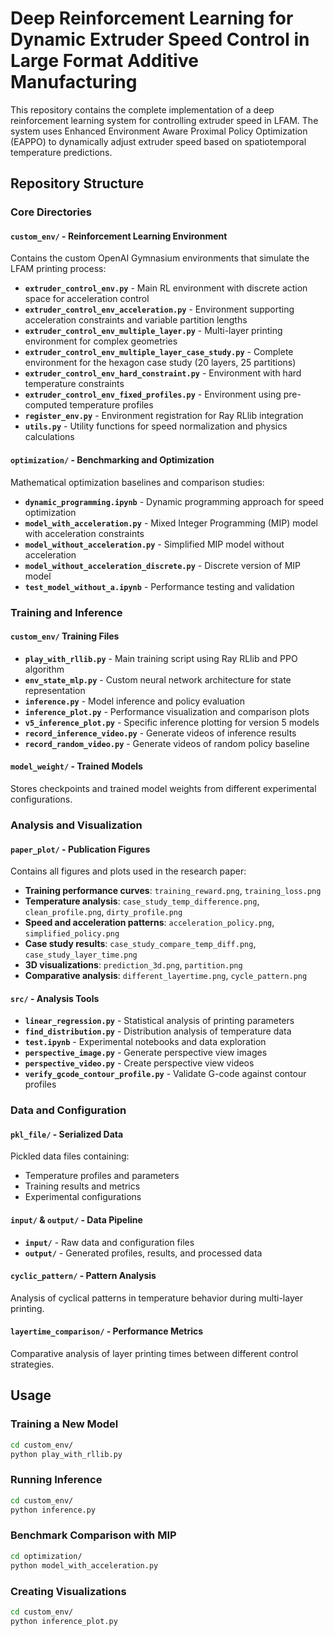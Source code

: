# Deep Reinforcement Learning for Dynamic Extruder Speed Control in Large Format Additive Manufacturing

This repository contains the complete implementation of a deep reinforcement learning system for controlling extruder speed in LFAM. The system uses Enhanced Environment Aware Proximal Policy Optimization (EAPPO) to dynamically adjust extruder speed based on spatiotemporal temperature predictions.

## Repository Structure

### Core Directories

#### `custom_env/` - Reinforcement Learning Environment
Contains the custom OpenAI Gymnasium environments that simulate the LFAM printing process:

- **`extruder_control_env.py`** - Main RL environment with discrete action space for acceleration control
- **`extruder_control_env_acceleration.py`** - Environment supporting acceleration constraints and variable partition lengths
- **`extruder_control_env_multiple_layer.py`** - Multi-layer printing environment for complex geometries
- **`extruder_control_env_multiple_layer_case_study.py`** - Complete environment for the hexagon case study (20 layers, 25 partitions)
- **`extruder_control_env_hard_constraint.py`** - Environment with hard temperature constraints
- **`extruder_control_env_fixed_profiles.py`** - Environment using pre-computed temperature profiles
- **`register_env.py`** - Environment registration for Ray RLlib integration
- **`utils.py`** - Utility functions for speed normalization and physics calculations

#### `optimization/` - Benchmarking and Optimization
Mathematical optimization baselines and comparison studies:

- **`dynamic_programming.ipynb`** - Dynamic programming approach for speed optimization
- **`model_with_acceleration.py`** - Mixed Integer Programming (MIP) model with acceleration constraints
- **`model_without_acceleration.py`** - Simplified MIP model without acceleration
- **`model_without_acceleration_discrete.py`** - Discrete version of MIP model
- **`test_model_without_a.ipynb`** - Performance testing and validation

### Training and Inference

#### `custom_env/` Training Files
- **`play_with_rllib.py`** - Main training script using Ray RLlib and PPO algorithm
- **`env_state_mlp.py`** - Custom neural network architecture for state representation
- **`inference.py`** - Model inference and policy evaluation
- **`inference_plot.py`** - Performance visualization and comparison plots
- **`v5_inference_plot.py`** - Specific inference plotting for version 5 models
- **`record_inference_video.py`** - Generate videos of inference results
- **`record_random_video.py`** - Generate videos of random policy baseline

#### `model_weight/` - Trained Models
Stores checkpoints and trained model weights from different experimental configurations.

### Analysis and Visualization

#### `paper_plot/` - Publication Figures
Contains all figures and plots used in the research paper:
- **Training performance curves**: `training_reward.png`, `training_loss.png`
- **Temperature analysis**: `case_study_temp_difference.png`, `clean_profile.png`, `dirty_profile.png`
- **Speed and acceleration patterns**: `acceleration_policy.png`, `simplified_policy.png`
- **Case study results**: `case_study_compare_temp_diff.png`, `case_study_layer_time.png`
- **3D visualizations**: `prediction_3d.png`, `partition.png`
- **Comparative analysis**: `different_layertime.png`, `cycle_pattern.png`

#### `src/` - Analysis Tools
- **`linear_regression.py`** - Statistical analysis of printing parameters
- **`find_distribution.py`** - Distribution analysis of temperature data
- **`test.ipynb`** - Experimental notebooks and data exploration
- **`perspective_image.py`** - Generate perspective view images
- **`perspective_video.py`** - Create perspective view videos
- **`verify_gcode_contour_profile.py`** - Validate G-code against contour profiles

### Data and Configuration

#### `pkl_file/` - Serialized Data
Pickled data files containing:
- Temperature profiles and parameters
- Training results and metrics
- Experimental configurations

#### `input/` & `output/` - Data Pipeline
- **`input/`** - Raw data and configuration files
- **`output/`** - Generated profiles, results, and processed data

#### `cyclic_pattern/` - Pattern Analysis
Analysis of cyclical patterns in temperature behavior during multi-layer printing.

#### `layertime_comparison/` - Performance Metrics
Comparative analysis of layer printing times between different control strategies.

## Usage

### Training a New Model
```bash
cd custom_env/
python play_with_rllib.py
```

### Running Inference
```bash
cd custom_env/
python inference.py
```

### Benchmark Comparison with MIP
```bash
cd optimization/
python model_with_acceleration.py
```

### Creating Visualizations
```bash
cd custom_env/
python inference_plot.py
```